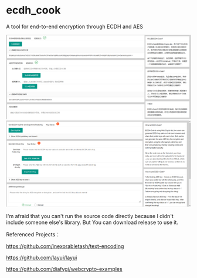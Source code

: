 # ecdh_cook
A tool for end-to-end encryption through ECDH and AES

![image](https://github.com/OrangeHan0x01/ecdh_cook/blob/main/demo.PNG)
![image](https://github.com/OrangeHan0x01/ecdh_cook/blob/main/demo_en.PNG)

I'm afraid that you can't run the source code directly because I didn't include someone else's library. But You can download release to use it.

Referenced Projects：

https://github.com/inexorabletash/text-encoding

https://github.com/layui/layui

https://github.com/diafygi/webcrypto-examples

